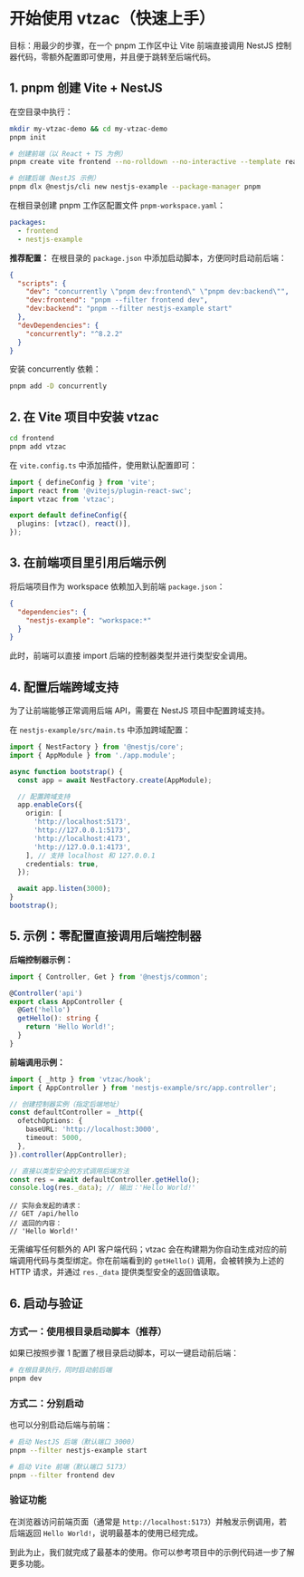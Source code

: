 # 开始使用 vtzac（快速上手）

目标：用最少的步骤，在一个 pnpm 工作区中让 Vite 前端直接调用 NestJS 控制器代码，零额外配置即可使用，并且便于跳转至后端代码。

## 1. pnpm 创建 Vite + NestJS

在空目录中执行：

```bash
mkdir my-vtzac-demo && cd my-vtzac-demo
pnpm init

# 创建前端（以 React + TS 为例）
pnpm create vite frontend --no-rolldown --no-interactive --template react-swc-ts

# 创建后端（NestJS 示例）
pnpm dlx @nestjs/cli new nestjs-example --package-manager pnpm
```

在根目录创建 pnpm 工作区配置文件 `pnpm-workspace.yaml`：

```yaml
packages:
  - frontend
  - nestjs-example
```

**推荐配置：** 在根目录的 `package.json` 中添加启动脚本，方便同时启动前后端：

```json
{
  "scripts": {
    "dev": "concurrently \"pnpm dev:frontend\" \"pnpm dev:backend\"",
    "dev:frontend": "pnpm --filter frontend dev",
    "dev:backend": "pnpm --filter nestjs-example start"
  },
  "devDependencies": {
    "concurrently": "^8.2.2"
  }
}
```

安装 concurrently 依赖：

```bash
pnpm add -D concurrently
```

## 2. 在 Vite 项目中安装 vtzac

```bash
cd frontend
pnpm add vtzac
```

在 `vite.config.ts` 中添加插件，使用默认配置即可：

```ts
import { defineConfig } from 'vite';
import react from '@vitejs/plugin-react-swc';
import vtzac from 'vtzac';

export default defineConfig({
  plugins: [vtzac(), react()],
});
```

## 3. 在前端项目里引用后端示例

将后端项目作为 workspace 依赖加入到前端 `package.json`：

```json
{
  "dependencies": {
    "nestjs-example": "workspace:*"
  }
}
```

此时，前端可以直接 import 后端的控制器类型并进行类型安全调用。

## 4. 配置后端跨域支持

为了让前端能够正常调用后端 API，需要在 NestJS 项目中配置跨域支持。

在 `nestjs-example/src/main.ts` 中添加跨域配置：

```ts
import { NestFactory } from '@nestjs/core';
import { AppModule } from './app.module';

async function bootstrap() {
  const app = await NestFactory.create(AppModule);

  // 配置跨域支持
  app.enableCors({
    origin: [
      'http://localhost:5173',
      'http://127.0.0.1:5173',
      'http://localhost:4173',
      'http://127.0.0.1:4173',
    ], // 支持 localhost 和 127.0.0.1
    credentials: true,
  });

  await app.listen(3000);
}
bootstrap();
```

## 5. 示例：零配置直接调用后端控制器

**后端控制器示例：**

```ts
import { Controller, Get } from '@nestjs/common';

@Controller('api')
export class AppController {
  @Get('hello')
  getHello(): string {
    return 'Hello World!';
  }
}
```

**前端调用示例：**

```ts
import { _http } from 'vtzac/hook';
import { AppController } from 'nestjs-example/src/app.controller';

// 创建控制器实例（指定后端地址）
const defaultController = _http({
  ofetchOptions: {
    baseURL: 'http://localhost:3000',
    timeout: 5000,
  },
}).controller(AppController);

// 直接以类型安全的方式调用后端方法
const res = await defaultController.getHello();
console.log(res._data); // 输出：'Hello World!'
```

```
// 实际会发起的请求：
// GET /api/hello
// 返回的内容：
// 'Hello World!'
```

无需编写任何额外的 API 客户端代码；vtzac 会在构建期为你自动生成对应的前端调用代码与类型绑定。你在前端看到的 `getHello()` 调用，会被转换为上述的 HTTP 请求，并通过 `res._data` 提供类型安全的返回值读取。

## 6. 启动与验证

### 方式一：使用根目录启动脚本（推荐）

如果已按照步骤 1 配置了根目录启动脚本，可以一键启动前后端：

```bash
# 在根目录执行，同时启动前后端
pnpm dev
```

### 方式二：分别启动

也可以分别启动后端与前端：

```bash
# 启动 NestJS 后端（默认端口 3000）
pnpm --filter nestjs-example start

# 启动 Vite 前端（默认端口 5173）
pnpm --filter frontend dev
```

### 验证功能

在浏览器访问前端页面（通常是 `http://localhost:5173`）并触发示例调用，若后端返回 `Hello World!`，说明最基本的使用已经完成。

到此为止，我们就完成了最基本的使用。你可以参考项目中的示例代码进一步了解更多功能。
